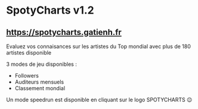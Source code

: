# SpotyCharts v1.2

## https://spotycharts.gatienh.fr

Evaluez vos connaisances sur les artistes du Top mondial avec plus de 180 artistes disponible

3 modes de jeu disponibles :
- Followers
- Auditeurs mensuels
- Classement mondial

Un mode speedrun est disponible en cliquant sur le logo SPOTYCHARTS 😉